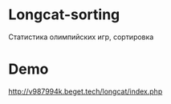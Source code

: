 # Longcat-sorting
Статистика олимпийских игр, сортировка

# Demo
http://v987994k.beget.tech/longcat/index.php
